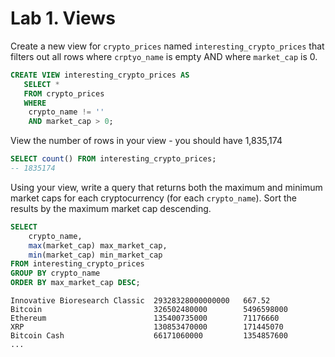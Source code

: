 # Lab 1. Views

Create a new view for `crypto_prices` named `interesting_crypto_prices` that filters out all rows where `crptyo_name` 
is empty AND where `market_cap` is 0.

```sql
CREATE VIEW interesting_crypto_prices AS 
   SELECT *
   FROM crypto_prices
   WHERE
    crypto_name != ''
    AND market_cap > 0;
```

View the number of rows in your view - you should have 1,835,174
```sql
SELECT count() FROM interesting_crypto_prices;
-- 1835174
```

Using your view, write a query that returns both the maximum and minimum market caps for each cryptocurrency 
(for each `crypto_name`). Sort the results by the maximum market cap descending.
```sql
SELECT
    crypto_name,
    max(market_cap) max_market_cap,
    min(market_cap) min_market_cap
FROM interesting_crypto_prices
GROUP BY crypto_name
ORDER BY max_market_cap DESC;
```
```
Innovative Bioresearch Classic  29328328000000000   667.52
Bitcoin                         326502480000        5496598000
Ethereum                        135400735000        71176660
XRP                             130853470000        171445070
Bitcoin Cash                    66171060000         1354857600
...
```